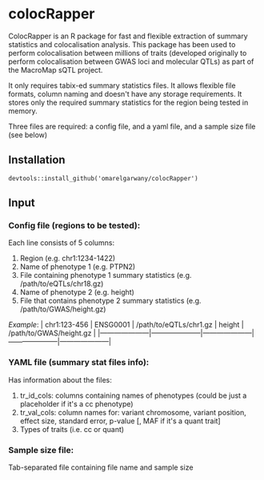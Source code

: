 # colocRapper

ColocRapper is an R package for fast and flexible extraction of summary statistics and colocalisation analysis. This package has been used to perform colocalisation between millions of traits (developed originally to perform colocalisation between GWAS loci and molecular QTLs) as part of the MacroMap sQTL project. 

It only requires tabix-ed summary statistics files. It allows flexible file formats, column naming and doesn't have any storage requirements. It stores only the required summary statistics for the region being tested in memory. 

Three files are required: a config file, and a yaml file, and a sample size file (see below)

## Installation

```
devtools::install_github('omarelgarwany/colocRapper')
```

## Input

### Config file (regions to be tested): 
  Each line consists of 5 columns:
  1. Region (e.g. chr1:1234-1422)
  2. Name of phenotype 1 (e.g. PTPN2)
  3. File containing phenotype 1 summary statistics (e.g. /path/to/eQTLs/chr18.gz)
  4. Name of phenotype 2 (e.g. height)
  5. File that contains phenotype 2 summary statistics (e.g. /path/to/GWAS/height.gz)

*Example*:
| chr1:123-456 | ENSG0001 | /path/to/eQTLs/chr1.gz | height | /path/to/GWAS/height.gz |
|———————|———————|———————|———————|———————|


### YAML file (summary stat files info):
  Has information about the files:
  1. tr_id_cols: columns containing names of phenotypes (could be just a placeholder if it's a cc phenotype)
  2. tr_val_cols: column names for: variant chromosome, variant position, effect size, standard error, p-value [, MAF if it's a quant trait]
  3. Types of traits (i.e. cc or quant)

### Sample size file:
  Tab-separated file containing file name and sample size
